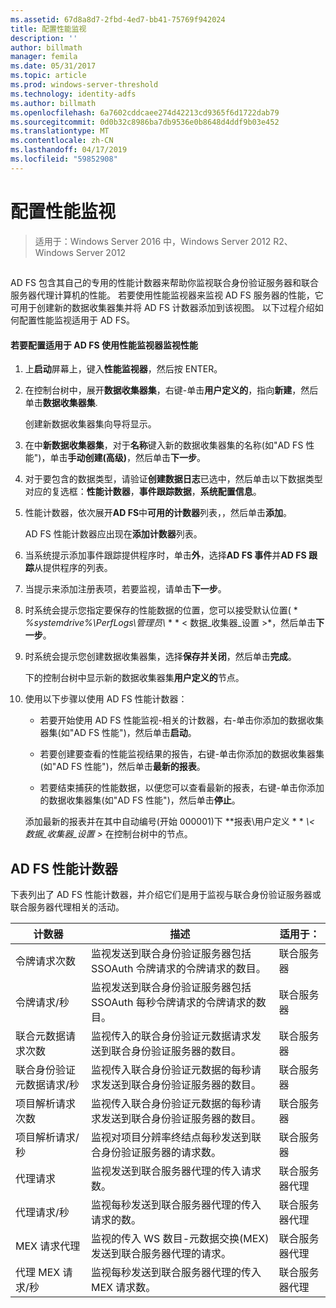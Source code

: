 ```yaml
---
ms.assetid: 67d8a8d7-2fbd-4ed7-bb41-75769f942024
title: 配置性能监视
description: ''
author: billmath
manager: femila
ms.date: 05/31/2017
ms.topic: article
ms.prod: windows-server-threshold
ms.technology: identity-adfs
ms.author: billmath
ms.openlocfilehash: 6a7602cddcaee274d42213cd9365f6d1722dab79
ms.sourcegitcommit: 0d0b32c8986ba7db9536e0b8648d4ddf9b03e452
ms.translationtype: MT
ms.contentlocale: zh-CN
ms.lasthandoff: 04/17/2019
ms.locfileid: "59852908"
---
```

# <a name="configure-performance-monitoring"></a>配置性能监视

>适用于：Windows Server 2016 中，Windows Server 2012 R2、 Windows Server 2012
  
## <a name="bkmk_ConfigurePerfMon"></a>  
AD FS 包含其自己的专用的性能计数器来帮助你监视联合身份验证服务器和联合服务器代理计算机的性能。 若要使用性能监视器来监视 AD FS 服务器的性能，它可用于创建新的数据收集器集并将 AD FS 计数器添加到该视图。 以下过程介绍如何配置性能监视适用于 AD FS。  
  
#### <a name="to-configure-performance-monitoring-for-ad-fs-using-performance-monitor"></a>若要配置适用于 AD FS 使用性能监视器监视性能  
  
1.  上**启动**屏幕上，键入**性能监视器**，然后按 ENTER。  
  
2.  在控制台树中，展开**数据收集器集**，右键\-单击**用户定义的**，指向**新建**，然后单击**数据收集器集**.  
  
    创建新数据收集器集向导将显示。  
  
3.  在中**新数据收集器集**，对于**名称**键入新的数据收集器集的名称\(如"AD FS 性能"\)，单击**手动创建\(高级\)**，然后单击**下一步**。  
  
4.  对于要包含的数据类型，请验证**创建数据日志**已选中，然后单击以下数据类型对应的复选框：**性能计数器**，**事件跟踪数据**，**系统配置信息**。  
  
5.  性能计数器，依次展开**AD FS**中**可用的计数器**列表，，然后单击**添加**。  
  
    AD FS 性能计数器应出现在**添加计数器**列表。  
  
6.  当系统提示添加事件跟踪提供程序时，单击**外**，选择**AD FS 事件**并**AD FS 跟踪**从提供程序的列表。  
  
7.  当提示来添加注册表项，若要监视，请单击**下一步**。  
  
8.  时系统会提示您指定要保存的性能数据的位置，您可以接受默认位置\( * *%systemdrive%\\PerfLogs\\管理员\\* * * < 数据\_收集器\_设置 >*，然后单击**下一步**。  
  
9. 时系统会提示您创建数据收集器集，选择**保存并关闭**，然后单击**完成**。  
  
    下的控制台树中显示新的数据收集器集**用户定义的**节点。  
  
10. 使用以下步骤以使用 AD FS 性能计数器：  
  
    -   若要开始使用 AD FS 性能监视\-相关的计数器，右\-单击你添加的数据收集器集\(如"AD FS 性能"\)，然后单击**启动**。  
  
    -   若要创建要查看的性能监视结果的报告，右键\-单击你添加的数据收集器集\(如"AD FS 性能"\)，然后单击**最新的报表**。  
  
    -   若要结束捕获的性能数据，以便您可以查看最新的报表，右键\-单击你添加的数据收集器集\(如"AD FS 性能"\)，然后单击**停止**。  
  
    添加最新的报表并在其中自动编号\(开始 000001\)下 **报表\\用户定义 * * *\\< 数据\_收集器\_设置 >* 在控制台树中的节点。  
  
## <a name="ad-fs-performance-counters"></a>AD FS 性能计数器  
下表列出了 AD FS 性能计数器，并介绍它们是用于监视与联合身份验证服务器或联合服务器代理相关的活动。  
  
|计数器|描述|适用于： 
|-----------|---------------|------------------- 
|令牌请求次数|监视发送到联合身份验证服务器包括 SSOAuth 令牌请求的令牌请求的数目。|联合服务器 
|令牌请求\/秒|监视发送到联合身份验证服务器包括 SSOAuth 每秒令牌请求的令牌请求的数目。|联合服务器  
|联合元数据请求次数|监视传入的联合身份验证元数据请求发送到联合身份验证服务器的数目。|联合服务器  
|联合身份验证元数据请求\/秒|监视传入联合身份验证元数据的每秒请求发送到联合身份验证服务器的数目。|联合服务器  
|项目解析请求次数|监视传入联合身份验证元数据的每秒请求发送到联合身份验证服务器的数目。|联合服务器  
|项目解析请求\/秒|监视对项目分辨率终结点每秒发送到联合身份验证服务器的请求数。|联合服务器  
|代理请求|监视发送到联合服务器代理的传入请求数。|联合服务器代理  
|代理请求\/秒|监视每秒发送到联合服务器代理的传入请求的数。|联合服务器代理  
|MEX 请求代理|监视的传入 WS 数目\-元数据交换\(MEX\)发送到联合服务器代理的请求。|联合服务器代理 
|代理 MEX 请求\/秒|监视每秒发送到联合服务器代理的传入 MEX 请求数。|联合服务器代理  
  

